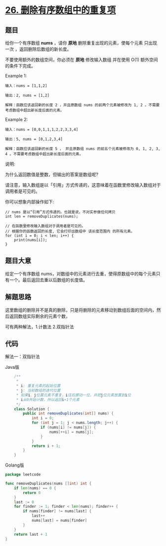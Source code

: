 # [26. 删除有序数组中的重复项](https://leetcode-cn.com/problems/remove-duplicates-from-sorted-array/)

## 题目

给你一个有序数组 **nums** ，请你 **原地** 删除重复出现的元素，使每个元素 只出现一次 ，返回删除后数组的新长度。

不要使用额外的数组空间，你必须在 **原地** 修改输入数组 并在使用 O(1) 额外空间的条件下完成。

Example 1:

```
输入：nums = [1,1,2]

输出：2, nums = [1,2]

解释：函数应该返回新的长度 2 ，并且原数组 nums 的前两个元素被修改为 1, 2 。不需要考虑数组中超出新长度后面的元素。
```

Example 2:

```
输入：nums = [0,0,1,1,1,2,2,3,3,4]

输出：5, nums = [0,1,2,3,4]

解释：函数应该返回新的长度 5 ， 并且原数组 nums 的前五个元素被修改为 0, 1, 2, 3, 4 。不需要考虑数组中超出新长度后面的元素。
```

说明:

为什么返回数值是整数，但输出的答案是数组呢?

请注意，输入数组是以「引用」方式传递的，这意味着在函数里修改输入数组对于调用者是可见的。

你可以想象内部操作如下:

```
// nums 是以“引用”方式传递的。也就是说，不对实参做任何拷贝
int len = removeDuplicates(nums);

// 在函数里修改输入数组对于调用者是可见的。
// 根据你的函数返回的长度, 它会打印出数组中 该长度范围内 的所有元素。
for (int i = 0; i < len; i++) {
    print(nums[i]);
}
```

## 题目大意

给定一个有序数组 nums，对数组中的元素进行去重，使得原数组中的每个元素只有一个。最后返回去重以后数组的长度值。

## 解题思路


这里数组的删除并不是真的删除，只是将删除的元素移动到数组后面的空间内，然后返回数组实际剩余的元素个数，

可有两种解法，1.计数法  2.双指针法

## 代码
解法一：双指针法

Java版

```java
    /**
     *
     * i: 重复元素的起始位置
     * j: 当前数组的迭代位置
     * 如果i、j位置元素不重复，i往后挪动一位，并把j位元素放置到i位
     * i从0开始计数，所以返回i+1个元素
     */
    class Solution {
        public int removeDuplicates(int[] nums) {
            int i = 0;
            for (int j = 1; j < nums.length; j++) {
                if (nums[i] != nums[j]) {
                    nums[++i] = nums[j];
                }
            }
            return i + 1;
        }
    }

```

Golang版


```go
package leetcode

func removeDuplicates(nums []int) int {
	if len(nums) == 0 {
		return 0
	}
	last := 0
	for finder := 1; finder < len(nums); finder++ {
		if nums[finder] != nums[last] {
			last++
			nums[last] = nums[finder]
		}
	}
	return last + 1
}
```